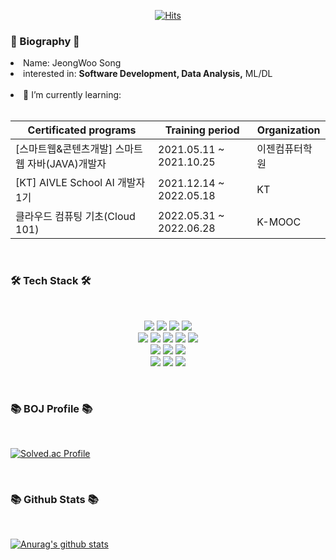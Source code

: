 <div align=center>

  [![Hits](https://hits.seeyoufarm.com/api/count/incr/badge.svg?url=https%3A%2F%2Fgithub.com%2Fzzsza)](https://hits.seeyoufarm.com) 

</div>

<h3>👋 Biography 👋</h3>

<li>Name: JeongWoo Song</li>
<li>interested in: <b>Software Development, Data Analysis,</b> ML/DL</li> <br>
<li>🌱 I’m currently learning:</li> <br>
<!-- <li>관심사: <b>웹개발, 데이터분석,</b> ML/DL</li> -->

| Certificated programs | Training period | Organization |
| ------ | ---- | ---- |
| [스마트웹&콘텐츠개발] 스마트 웹 자바(JAVA)개발자 | 2021.05.11 ~ 2021.10.25 | 이젠컴퓨터학원 |
| [KT] AIVLE School AI 개발자 1기 | 2021.12.14 ~ 2022.05.18 | KT |
| 클라우드 컴퓨팅 기초(Cloud 101) | 2022.05.31 ~ 2022.06.28 | K-MOOC |
<br>
<h3>🛠 Tech Stack 🛠</h3> <br>

<p align="center">
  <img src="https://img.shields.io/badge/JAVA-007396?style=for-the-badge&logo=java&logoColor=white">
  <img src="https://img.shields.io/badge/Spring-6DB33F?style=for-the-badge&logo=Spring&logoColor=white">
  <img src="https://img.shields.io/badge/apache tomcat-F8DC75?style=for-the-badge&logo=apachetomcat&logoColor=white">
  <img src="https://img.shields.io/badge/oracle-F80000?style=for-the-badge&logo=oracle&logoColor=white"><br>
  <img src="https://img.shields.io/badge/javascript-F7DF1E?style=for-the-badge&logo=javascript&logoColor=black">
  <img src="https://img.shields.io/badge/jquery-0769AD?style=for-the-badge&logo=jquery&logoColor=white">
  <img src="https://img.shields.io/badge/html-E34F26?style=for-the-badge&logo=html5&logoColor=white">
  <img src="https://img.shields.io/badge/css-1572B6?style=for-the-badge&logo=css3&logoColor=white">
  <img src="https://img.shields.io/badge/bootstrap-7952B3?style=for-the-badge&logo=bootstrap&logoColor=white"><br>
  <img src="https://img.shields.io/badge/python-3776AB?style=for-the-badge&logo=python&logoColor=white">
  <img src="https://img.shields.io/badge/Django-092E20?style=for-the-badge&logo=Django&logoColor=white">
  <img src="https://img.shields.io/badge/mysql-4479A1?style=for-the-badge&logo=mysql&logoColor=white"><br>
  <img src="https://img.shields.io/badge/sklearn-F7931E?style=for-the-badge&logo=scikit-learn&logoColor=black">
  <img src="https://img.shields.io/badge/TensorFlow-FF6F00?style=for-the-badge&logo=TensorFlow&logoColor=black">
  <img src="https://img.shields.io/badge/github-181717?style=for-the-badge&logo=github&logoColor=white">
</p>

<br>

<h3>📚 BOJ Profile 📚</h3> <br>

[![Solved.ac Profile](http://mazassumnida.wtf/api/v2/generate_badge?boj=jeongwoo0525)](https://solved.ac/jeongwoo0525/)

<br>
<h3>📚 Github Stats 📚</h3> <br>

[![Anurag's github stats](https://github-readme-stats.vercel.app/api?username=songjeongwoo)](https://github.com/anuraghazra/github-readme-stats)

<!--
**songjeongwoo/songjeongwoo** is a ✨ _special_ ✨ repository because its `README.md` (this file) appears on your GitHub profile.

Here are some ideas to get you started:

- 🔭 I’m currently working on ...
- 🌱 I’m currently learning ...
- 👯 I’m looking to collaborate on ...
- 🤔 I’m looking for help with ...
- 💬 Ask me about ...
- 📫 How to reach me: ...
- 😄 Pronouns: ...
- ⚡ Fun fact: ...
-->
